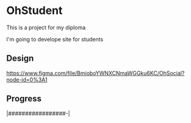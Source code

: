 # OhStudent
This is a project for my diploma

I'm going to develope site for students

## Design
https://www.figma.com/file/BmioboYWNXCNmaWGGku6KC/OhSocial?node-id=0%3A1

## Progress
|#################-|
